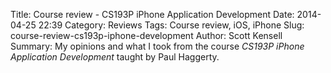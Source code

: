 Title: Course review - CS193P iPhone Application Development
Date: 2014-04-25 22:39
Category: Reviews
Tags: Course review, iOS, iPhone 
Slug: course-review-cs193p-iphone-development
Author: Scott Kensell
Summary: My opinions and what I took from the course *CS193P iPhone Application Development* taught by Paul Haggerty.



